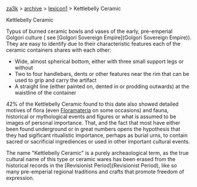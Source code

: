 [za3k](/) > [archive](/archive) > [lexicon1](/archive/lexicon1) > Kettlebelly Ceramic

Kettlebelly Ceramic

Typus of burned ceramic bowls and vases of the early, pre-emperial Golgori culture ( see [Golgori Sovereign Empire](Golgori Sovereign Empire)). They are easy to identify due to their characteristic features each of the ceramic containers shares with each other:

- Wide, almost spherical bottom, either with three small support legs or without
- Two to four handlebars, dents or other features near the rim that can be used to grip and carry the artifact
- A straight line (either painted on, dented in or prodding outwards) at the waistline of the container

42% of the Kettlebelly Ceramic found to this date also showed detailed motives of flora (even [Floramateria](Floramateria) on some occasions) and fauna, historical or mythological events and figures or what is assumed to be images of personal importance. That, and the fact that most have either been found underground or in great numbers opens the hypothesis that they had sigificant ritualistic importance, perhaps as burial urns, to contain sacred or sacrificial ingrediences or used in other important cultural events.

The name "Kettlebelly Ceramic" is a purely archeaological term, as the true cultural name of this type or ceramic wares has been erased from the historical records in the [Revisionist Period](Revisionist Period), like so many pre-emperial regional traditions and crafts that promote freedom of expression. 